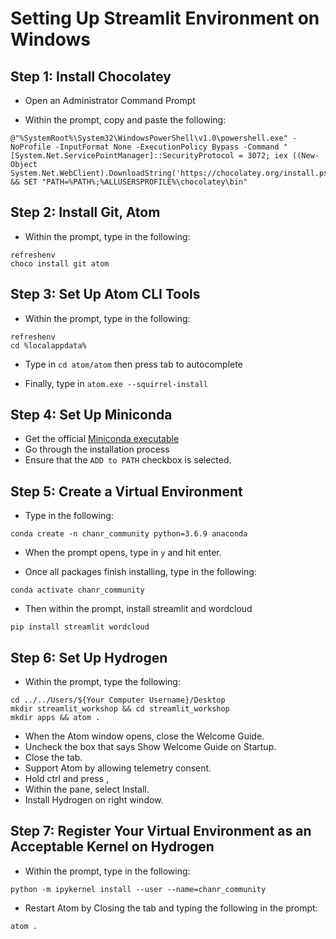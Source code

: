 # Setting Up Streamlit Environment on Windows

## Step 1: Install Chocolatey

- Open an Administrator Command Prompt

- Within the prompt, copy and paste the following:

```
@"%SystemRoot%\System32\WindowsPowerShell\v1.0\powershell.exe" -NoProfile -InputFormat None -ExecutionPolicy Bypass -Command " [System.Net.ServicePointManager]::SecurityProtocol = 3072; iex ((New-Object System.Net.WebClient).DownloadString('https://chocolatey.org/install.ps1'))" && SET "PATH=%PATH%;%ALLUSERSPROFILE%\chocolatey\bin"
```

## Step 2: Install Git, Atom

- Within the prompt, type in the following:

```
refreshenv
choco install git atom
```

## Step 3: Set Up Atom CLI Tools

- Within the prompt, type in the following:
```
refreshenv
cd %localappdata%
```
- Type in ``cd atom/atom`` then press tab to autocomplete

- Finally, type in ``atom.exe --squirrel-install``

## Step 4: Set Up Miniconda
- Get the official [Miniconda executable](https://repo.anaconda.com/miniconda/Miniconda3-latest-Windows-x86_64.exe)
- Go through the installation process
- Ensure that the ``ADD to PATH`` checkbox is selected.

## Step 5: Create a Virtual Environment
- Type in the following:
```
conda create -n chanr_community python=3.6.9 anaconda
```
- When the prompt opens, type in ``y`` and hit enter.

- Once all packages finish installing, type in the following:
```
conda activate chanr_community
```

- Then within the prompt, install streamlit and wordcloud
```
pip install streamlit wordcloud
```

## Step 6: Set Up Hydrogen

- Within the prompt, type the following:
```
cd ../../Users/${Your Computer Username}/Desktop
mkdir streamlit_workshop && cd streamlit_workshop
mkdir apps && atom .
```
- When the Atom window opens, close the Welcome Guide.
- Uncheck the box that says Show Welcome Guide on Startup.
- Close the tab.
- Support Atom by allowing telemetry consent.
- Hold ctrl and press ,
- Within the pane, select Install.
- Install Hydrogen on right window.

## Step 7: Register Your Virtual Environment as an Acceptable Kernel on Hydrogen

- Within the prompt, type in the following:
```
python -m ipykernel install --user --name=chanr_community
```

- Restart Atom by Closing the tab and typing the following in the prompt:
```
atom .
```
